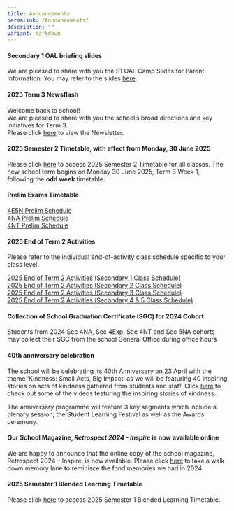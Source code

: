 ```yaml
---
title: Announcements
permalink: /Announcements/
description: ""
variant: markdown
---
```

#### Secondary 1 OAL briefing slides

We are pleased to share with you the S1 OAL Camp Slides for Parent Information. You may refer to the slides [here](/files/2025_S1_OAL_Camp_Briefing.pdf).

#### 2025 Term 3 Newsflash

Welcome back to school!<br>
We are pleased to share with you the school’s broad directions and key initiatives for Term 3.<br>
Please click [here](/files/Announcements/Newsflash/Newsflash_Term_3_2025.pdf) to view the Newsletter.<br>

#### 2025 Semester 2 Timetable, with effect from Monday, 30 June 2025

Please click [here](/files/2025_SEM_2_TT__WEF_30_JUN____Class.pdf) to access 2025 Semester 2 Timetable for all classes. The new school term begins on Monday 30 June 2025, Term 3 Week 1, following the **odd week** timetable. <br>


#### Prelim Exams Timetable
[4E5N Prelim Schedule](/files/Announcements/2025/4E5N_Prelim_Schedule_2025.pdf) <br>
[4NA Prelim Schedule](/files/Announcements/2025/4NA_Prelim_Schedule_2025.pdf)<br> [4NT Prelim Schedule](/files/Announcements/2025/4NT_Prelim_Schedule_2025.pdf)

#### 2025 End of Term 2 Activities
Please refer to the individual end-of-activity class schedule specific to your class level.

[2025 End of Term 2 Activities (Secondary 1 Class Schedule)](/files/Announcements/2025_End_of_Term_2_Activities__Secondary_1_Class_Schedule_.pdf)<br>
[2025 End of Term 2 Activities (Secondary 2 Class Schedule)](/files/Announcements/2025_End_of_Term_2_Activities__Secondary_2_Class_Schedule_.pdf)<br>
[2025 End of Term 2 Activities (Secondary 3 Class Schedule)](/files/Announcements/2025_End_of_Term_2_Activities__Secondary_3_Class_Schedule_.pdf)<br>
[2025 End of Term 2 Activities (Secondary 4 &amp; 5 Class Schedule)](/files/Announcements/2025_End_of_Term_2_Activities__Secondary_4___5_Class_Schedule_.pdf)

#### Collection of School Graduation Certificate (SGC) for 2024 Cohort
Students from 2024 Sec 4NA, Sec 4Exp, Sec 4NT and Sec 5NA cohorts may collect their SGC from the school General Office during office hours<br>

#### 40th anniversary celebration
The school will be celebrating its 40th Anniversary on 23 April with the theme ‘Kindness: Small Acts, Big Impact’ as we will be featuring 40 inspiring stories on acts of kindness gathered from students and staff. Click [here](https://go.gov.sg/prss40thanniversary) to check out some of the videos featuring the inspiring stories of kindness. 

The anniversary programme will feature 3 key segments which include a plenary session, the Student Learning Festival as well as the Awards ceremony.


#### Our School Magazine, *Retrospect 2024 - Inspire* is now available online

We are happy to announce that the online copy of the school magazine, Retrospect 2024 – Inspire, is now available. Please click [here](https://online.fliphtml5.com/yhdnr/vzld/#p=1) to take a walk down memory lane to reminisce the fond memories we had in 2024.

#### 2025 Semester 1 Blended Learning Timetable

Please click [here](/files/2025_SEM1_BL_TT_V1a_Classes.pdf) to access 2025 Semester 1 Blended Learning Timetable. <br>